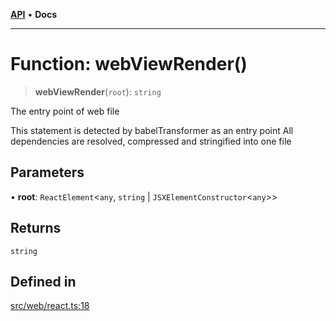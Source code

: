 [**API**](../../../API.md) • **Docs**

***

# Function: webViewRender()

> **webViewRender**(`root`): `string`

The entry point of web file

This statement is detected by babelTransformer as an entry point
All dependencies are resolved, compressed and stringified into one file

## Parameters

• **root**: `ReactElement`\<`any`, `string` \| `JSXElementConstructor`\<`any`\>\>

## Returns

`string`

## Defined in

[src/web/react.ts:18](https://github.com/inokawa/react-native-react-bridge/blob/5ee94fe89bf5e5651d81f91c134d0e6639b5c7a5/src/web/react.ts#L18)
